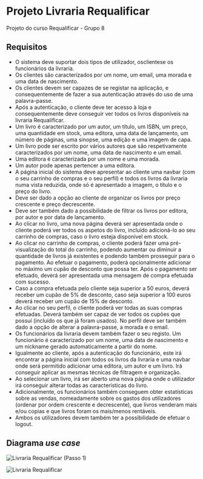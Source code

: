 # Projeto Livraria Requalificar
Projeto do curso Requalificar - Grupo 8

## Requisitos
- O sistema deve suportar dois tipos de utilizador, osclientese os funcionários da livraria.
- Os clientes são caracterizados por um nome, um email, uma morada e uma data de nascimento.
- Os clientes devem ser capazes de se registar na aplicação, e consequentemente de fazer a sua autenticação através do uso de uma palavra-passe.
- Após a autenticação, o cliente deve ter acesso à loja e consequentemente deve conseguir ver todos os livros
disponíveis na livraria Requalificar.
- Um livro é caracterizado por um autor, um título, um ISBN, um preço, uma quantidade em stock, uma editora, uma data de lançamento, um número de páginas, uma sinopse, uma edição e uma imagem de capa. 
- Um livro pode ser escrito por vários autores que são respetivamente caracterizados por um nome, uma data de nascimento e um email.
- Uma editora é caracterizada por um nome e uma morada.
- Um autor pode apenas pertencer a uma editora.
- A página inicial do sistema deve apresentar ao cliente uma navbar (com o seu carrinho de compras e o seu perfil) e todos os livros da livraria numa vista reduzida, onde só é apresentado a imagem, o título e o preço do livro.
- Deve ser dado a opção ao cliente de organizar os livros por preço crescente e preço decrescente.
- Deve ser também dado a possibilidade de filtrar os livros por editora, por autor e por data de lançamento.
- Ao clicar no livro, uma nova página deverá ser apresentada onde o cliente poderá ver todos os aspetos do livro, incluído adicioná-lo ao seu carrinho de compras, caso o livro esteja disponível em stock.
- Ao clicar no carrinho de compras, o cliente poderá fazer uma pré-visualização do total do carrinho, podendo aumentar ou diminuir a quantidade de livros já existentes e podendo também prosseguir para o pagamento. Ao efetuar o pagamento, poderá opcionalmente adicionar no máximo um cupão de desconto que possa ter. Após o pagamento ser efetuado, deverá ser apresentada uma mensagem de compra efetuada com sucesso. 
- Caso a compra efetuada pelo cliente seja superior a 50 euros, deverá receber um cupão de 5% de desconto, caso seja superior a 100 euros deverá receber um cupão de 15% de desconto.
- Ao clicar no seu perfil, o cliente poderá ver todas as suas compras efetuadas. Deverá também ser capaz de ver todos os cupões que possuí (incluído os que já foram usados). No perfil deve ser também dado a opção de alterar a palavra-passe, a morada e o email.
- Os funcionários da livraria devem também fazer o seu registo. Um funcionário é caracterizado por um nome, uma data de nascimento e um nickname gerado
automaticamente a partir do nome.
- Igualmente ao cliente, após a autenticação do funcionário, este irá encontrar a página inicial com todos os livros da livraria e uma navbar onde será permitido adicionar uma editora, um autor e um livro. Irá conseguir aplicar as mesmas técnicas de filtragem e organização. 
- Ao selecionar um livro, irá ser aberto uma nova página onde o utilizador irá conseguir alterar todas as características do livro.
- Adicionalmente, os funcionários também conseguem obter estatísticas sobre as vendas, nomeadamente sobre os gastos dos utilizadores (ordenar por
ordem crescente e decrescente), que livros venderam mais e/ou copias e que livros foram os mais/menos rentáveis.
- Ambos os utilizadores devem também ter a possibilidade de efetuar o logout.

## Diagrama *use case* 
![Livraria Requalificar (Passo 1)](https://user-images.githubusercontent.com/97111949/158906302-c1afd7ca-67f8-4356-83f5-6ef992690fc3.png)

![Livraria Requalificar](https://user-images.githubusercontent.com/97111949/158906706-85759758-a3c7-4b48-863d-cedf00ec0939.png)
